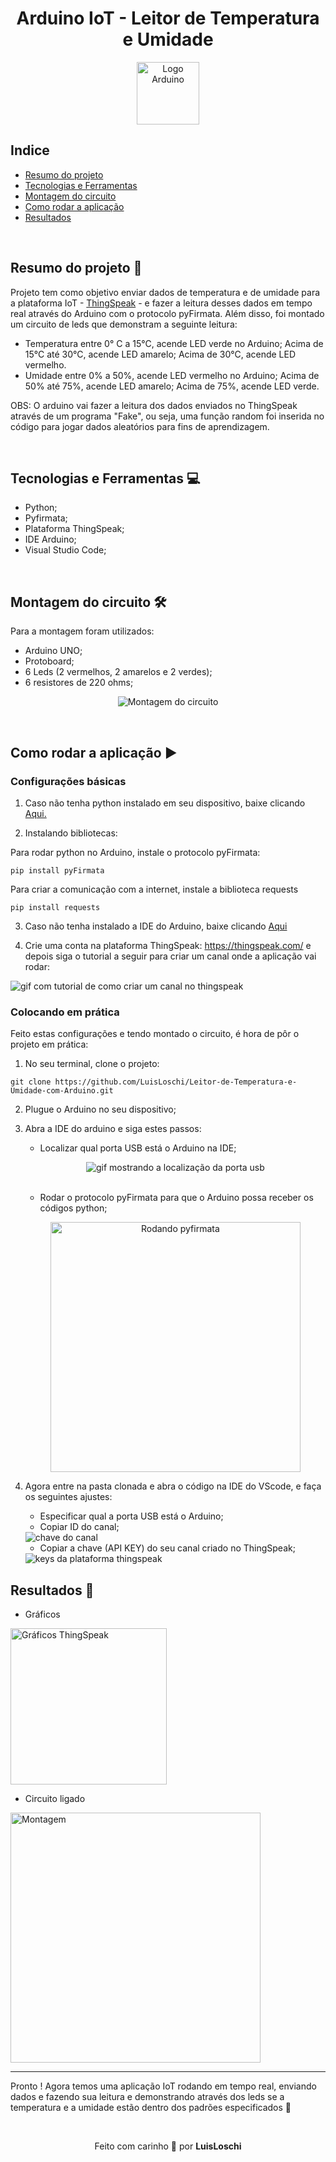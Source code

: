 <h1 align="center">
  Arduino IoT - Leitor de Temperatura e Umidade
</h1>

<p align="center">
  <img height=100  src="https://www.aranacorp.com/wp-content/uploads/python-arduino.png" alt="Logo Arduino">
</p>

## Indice
- [Resumo do projeto](#summary)
- [Tecnologias e Ferramentas](#technologies)
- [Montagem do circuito](#circuit)
- [Como rodar a aplicação](#project)
- [Resultados](#result)

<br/>


<a name="summary"></a>
## Resumo do projeto 📝

<p> 
Projeto tem como objetivo enviar dados de temperatura e de umidade para a plataforma IoT - <a href="https://thingspeak.com/">ThingSpeak</a> - e fazer a leitura desses dados em tempo real através do Arduino com o protocolo pyFirmata. Além disso, foi montado um circuito de leds que demonstram a seguinte leitura:
  
- Temperatura entre 0° C a 15°C, acende LED verde no Arduino; Acima de 15°C até 30°C, acende LED amarelo; Acima de 30°C, acende LED vermelho.
- Umidade entre 0% a 50%, acende LED vermelho no Arduino; Acima de 50% até 75%, acende LED amarelo; Acima de 75%, acende LED verde.
  
OBS: O arduino vai fazer a leitura dos dados enviados no ThingSpeak através de um programa "Fake", ou seja, uma função random foi inserida no código para jogar dados aleatórios para fins de aprendizagem. 
</p>

<br />

<a name="technologies"></a>
## Tecnologias e Ferramentas 💻
- Python;
- Pyfirmata;
- Plataforma ThingSpeak;
- IDE Arduino;
- Visual Studio Code;

<br />

<a name="circuit"></a>
## Montagem do circuito 🛠

Para a montagem foram utilizados:
  - Arduino UNO;
  - Protoboard;
  - 6 Leds (2 vermelhos, 2 amarelos e 2 verdes);
  - 6 resistores de 220 ohms;

<p align="center">
  <img src="img/Projeto_ioT.png" alt="Montagem do circuito" />
</p>
  
<br />

<a name="project"></a>
## Como rodar a aplicação ▶

### Configurações básicas

1. Caso não tenha python instalado em seu dispositivo, baixe clicando <a href="https://www.python.org/downloads/" >Aqui.</a>

2. Instalando bibliotecas:

Para rodar python no Arduino, instale o protocolo pyFirmata:
```
pip install pyFirmata
```

Para criar a comunicação com a internet, instale a biblioteca requests 
```
pip install requests
```

3. Caso não tenha instalado a IDE do Arduino, baixe clicando <a href="https://www.arduino.cc/en/software" >Aqui</a>

4. Crie uma conta na plataforma ThingSpeak: https://thingspeak.com/ e depois siga o tutorial a seguir para criar um canal onde a aplicação vai rodar:

<img src="img/criar_canal.gif" alt="gif com tutorial de como criar um canal no thingspeak" />

### Colocando em prática

Feito estas configurações e tendo montado o circuito, é hora de pôr o projeto em prática:

1. No seu terminal, clone o projeto:
```
git clone https://github.com/LuisLoschi/Leitor-de-Temperatura-e-Umidade-com-Arduino.git 
```
2. Plugue o Arduino no seu dispositivo;

3. Abra a IDE do arduino e siga estes passos:
    - Localizar qual porta USB está o Arduino na IDE;
    <p align="center" >
      <img src="img/porta_usb.gif" alt="gif mostrando a localização da porta usb" />
    </p>
    
    <br />
    
    - Rodar o protocolo pyFirmata para que o Arduino possa receber os códigos python;
    <p align="center" >
      <img height=400 src="img/pyfirmata.gif" alt="Rodando pyfirmata" />
    </p>
    
4. Agora entre na pasta clonada e abra o código na IDE do VScode, e faça os seguintes ajustes:
    - Especificar qual a porta USB está o Arduino;
    - Copiar ID do canal;
    
    <img src="img/canal_id.png" alt="chave do canal" />
    
    - Copiar a chave (API KEY) do seu canal criado no ThingSpeak;
    
    <img src="img/Keys.png" alt="keys da plataforma thingspeak" />

<a name="result"></a>
## Resultados 🚀

- Gráficos
<div >
  <img height=250 src="img/graficos.png" alt="Gráficos ThingSpeak" />
</div>


- Circuito ligado
<div >
  <img height=400 src="img/leds.gif" alt="Montagem" />
</div>
  
<hr />  
  
<p>
  Pronto ! Agora temos uma aplicação IoT rodando em tempo real, enviando dados e fazendo sua leitura e demonstrando através dos leds se a temperatura e a umidade estão dentro dos   padrões especificados 🎉
</p>

<br />
 
<p align="center">
  Feito com carinho 💙 por <b>LuisLoschi</b>
</p>


